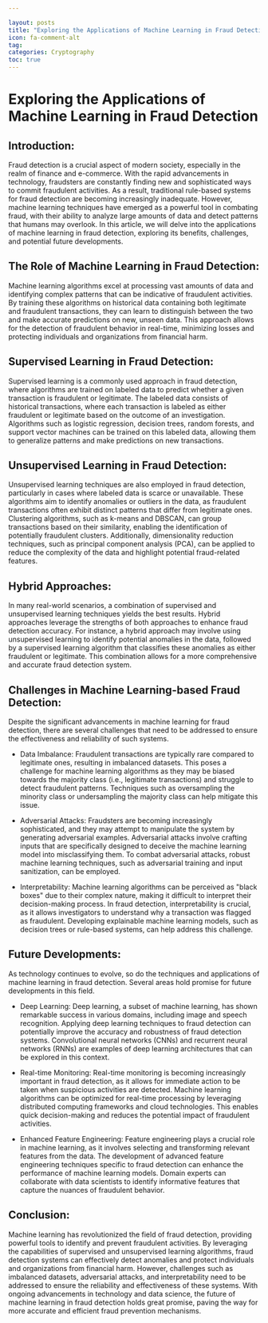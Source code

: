 ```yaml
---

layout: posts
title: "Exploring the Applications of Machine Learning in Fraud Detection"
icon: fa-comment-alt
tag:      
categories: Cryptography
toc: true
---
```




# Exploring the Applications of Machine Learning in Fraud Detection

## Introduction:

Fraud detection is a crucial aspect of modern society, especially in the realm of finance and e-commerce. With the rapid advancements in technology, fraudsters are constantly finding new and sophisticated ways to commit fraudulent activities. As a result, traditional rule-based systems for fraud detection are becoming increasingly inadequate. However, machine learning techniques have emerged as a powerful tool in combating fraud, with their ability to analyze large amounts of data and detect patterns that humans may overlook. In this article, we will delve into the applications of machine learning in fraud detection, exploring its benefits, challenges, and potential future developments.

## The Role of Machine Learning in Fraud Detection:

Machine learning algorithms excel at processing vast amounts of data and identifying complex patterns that can be indicative of fraudulent activities. By training these algorithms on historical data containing both legitimate and fraudulent transactions, they can learn to distinguish between the two and make accurate predictions on new, unseen data. This approach allows for the detection of fraudulent behavior in real-time, minimizing losses and protecting individuals and organizations from financial harm.

## Supervised Learning in Fraud Detection:

Supervised learning is a commonly used approach in fraud detection, where algorithms are trained on labeled data to predict whether a given transaction is fraudulent or legitimate. The labeled data consists of historical transactions, where each transaction is labeled as either fraudulent or legitimate based on the outcome of an investigation. Algorithms such as logistic regression, decision trees, random forests, and support vector machines can be trained on this labeled data, allowing them to generalize patterns and make predictions on new transactions.

## Unsupervised Learning in Fraud Detection:

Unsupervised learning techniques are also employed in fraud detection, particularly in cases where labeled data is scarce or unavailable. These algorithms aim to identify anomalies or outliers in the data, as fraudulent transactions often exhibit distinct patterns that differ from legitimate ones. Clustering algorithms, such as k-means and DBSCAN, can group transactions based on their similarity, enabling the identification of potentially fraudulent clusters. Additionally, dimensionality reduction techniques, such as principal component analysis (PCA), can be applied to reduce the complexity of the data and highlight potential fraud-related features.

## Hybrid Approaches:

In many real-world scenarios, a combination of supervised and unsupervised learning techniques yields the best results. Hybrid approaches leverage the strengths of both approaches to enhance fraud detection accuracy. For instance, a hybrid approach may involve using unsupervised learning to identify potential anomalies in the data, followed by a supervised learning algorithm that classifies these anomalies as either fraudulent or legitimate. This combination allows for a more comprehensive and accurate fraud detection system.

## Challenges in Machine Learning-based Fraud Detection:

Despite the significant advancements in machine learning for fraud detection, there are several challenges that need to be addressed to ensure the effectiveness and reliability of such systems.

- Data Imbalance: Fraudulent transactions are typically rare compared to legitimate ones, resulting in imbalanced datasets. This poses a challenge for machine learning algorithms as they may be biased towards the majority class (i.e., legitimate transactions) and struggle to detect fraudulent patterns. Techniques such as oversampling the minority class or undersampling the majority class can help mitigate this issue.

- Adversarial Attacks: Fraudsters are becoming increasingly sophisticated, and they may attempt to manipulate the system by generating adversarial examples. Adversarial attacks involve crafting inputs that are specifically designed to deceive the machine learning model into misclassifying them. To combat adversarial attacks, robust machine learning techniques, such as adversarial training and input sanitization, can be employed.

- Interpretability: Machine learning algorithms can be perceived as "black boxes" due to their complex nature, making it difficult to interpret their decision-making process. In fraud detection, interpretability is crucial, as it allows investigators to understand why a transaction was flagged as fraudulent. Developing explainable machine learning models, such as decision trees or rule-based systems, can help address this challenge.

## Future Developments:

As technology continues to evolve, so do the techniques and applications of machine learning in fraud detection. Several areas hold promise for future developments in this field.

- Deep Learning: Deep learning, a subset of machine learning, has shown remarkable success in various domains, including image and speech recognition. Applying deep learning techniques to fraud detection can potentially improve the accuracy and robustness of fraud detection systems. Convolutional neural networks (CNNs) and recurrent neural networks (RNNs) are examples of deep learning architectures that can be explored in this context.

- Real-time Monitoring: Real-time monitoring is becoming increasingly important in fraud detection, as it allows for immediate action to be taken when suspicious activities are detected. Machine learning algorithms can be optimized for real-time processing by leveraging distributed computing frameworks and cloud technologies. This enables quick decision-making and reduces the potential impact of fraudulent activities.

- Enhanced Feature Engineering: Feature engineering plays a crucial role in machine learning, as it involves selecting and transforming relevant features from the data. The development of advanced feature engineering techniques specific to fraud detection can enhance the performance of machine learning models. Domain experts can collaborate with data scientists to identify informative features that capture the nuances of fraudulent behavior.

## Conclusion:

Machine learning has revolutionized the field of fraud detection, providing powerful tools to identify and prevent fraudulent activities. By leveraging the capabilities of supervised and unsupervised learning algorithms, fraud detection systems can effectively detect anomalies and protect individuals and organizations from financial harm. However, challenges such as imbalanced datasets, adversarial attacks, and interpretability need to be addressed to ensure the reliability and effectiveness of these systems. With ongoing advancements in technology and data science, the future of machine learning in fraud detection holds great promise, paving the way for more accurate and efficient fraud prevention mechanisms.